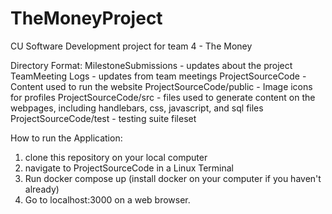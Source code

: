 # TheMoneyProject
CU Software Development project for team 4 - The Money

Directory Format:
  MilestoneSubmissions - updates about the project
  TeamMeeting Logs - updates from team meetings
  ProjectSourceCode - Content used to run the website
    ProjectSourceCode/public - Image icons for profiles
    ProjectSourceCode/src - files used to generate content on the webpages, including handlebars, css, javascript, and sql files
    ProjectSourceCode/test - testing suite fileset

How to run the Application:
1. clone this repository on your local computer
2. navigate to ProjectSourceCode in a Linux Terminal
3. Run docker compose up (install docker on your computer if you haven't already)
4. Go to localhost:3000 on a web browser.
